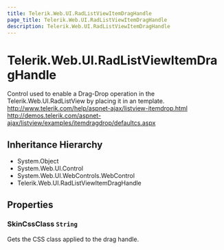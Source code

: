 ```yaml
---
title: Telerik.Web.UI.RadListViewItemDragHandle
page_title: Telerik.Web.UI.RadListViewItemDragHandle
description: Telerik.Web.UI.RadListViewItemDragHandle
---
```


# Telerik.Web.UI.RadListViewItemDragHandle

Control used to enable a Drag-Drop operation in the 
            Telerik.Web.UI.RadListView by placing it in an template.
            http://www.telerik.com/help/aspnet-ajax/listview-itemdrop.html http://demos.telerik.com/aspnet-ajax/listview/examples/itemdragdrop/defaultcs.aspx

## Inheritance Hierarchy

* System.Object
* System.Web.UI.Control
* System.Web.UI.WebControls.WebControl
* Telerik.Web.UI.RadListViewItemDragHandle

## Properties

###  SkinCssClass `String`

Gets the CSS class applied to the drag handle.

